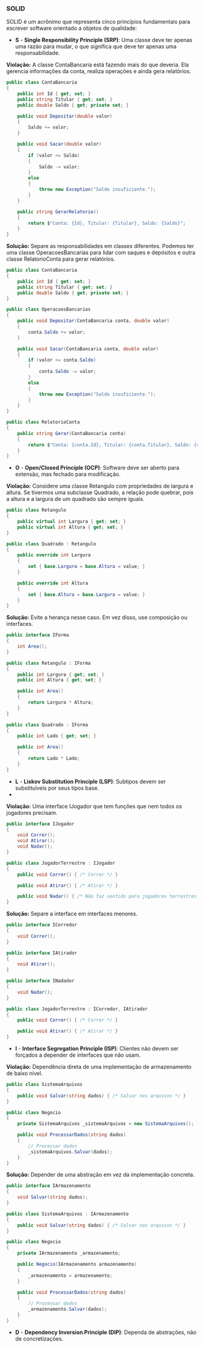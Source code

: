 ### SOLID

SOLID é um acrônimo que representa cinco princípios fundamentais para escrever software orientado a objetos de qualidade:

- **S** - **Single Responsibility Principle (SRP)**: Uma classe deve ter apenas uma razão para mudar, o que significa que deve ter apenas uma responsabilidade.
  
**Violação:**
A classe ContaBancaria está fazendo mais do que deveria. Ela gerencia informações da conta, realiza operações e ainda gera relatórios.

```csharp
public class ContaBancaria
{
    public int Id { get; set; }
    public string Titular { get; set; }
    public double Saldo { get; private set; }

    public void Depositar(double valor)
    {
        Saldo += valor;
    }

    public void Sacar(double valor)
    {
        if (valor <= Saldo)
        {
            Saldo -= valor;
        }
        else
        {
            throw new Exception("Saldo insuficiente.");
        }
    }

    public string GerarRelatorio()
    {
        return $"Conta: {Id}, Titular: {Titular}, Saldo: {Saldo}";
    }
}
```
**Solução:**
Separe as responsabilidades em classes diferentes. Podemos ter uma classe OperacoesBancarias para lidar com saques e depósitos e outra classe RelatorioConta para gerar relatórios.

```csharp
public class ContaBancaria
{
    public int Id { get; set; }
    public string Titular { get; set; }
    public double Saldo { get; private set; }
}

public class OperacoesBancarias
{
    public void Depositar(ContaBancaria conta, double valor)
    {
        conta.Saldo += valor;
    }

    public void Sacar(ContaBancaria conta, double valor)
    {
        if (valor <= conta.Saldo)
        {
            conta.Saldo -= valor;
        }
        else
        {
            throw new Exception("Saldo insuficiente.");
        }
    }
}

public class RelatorioConta
{
    public string Gerar(ContaBancaria conta)
    {
        return $"Conta: {conta.Id}, Titular: {conta.Titular}, Saldo: {conta.Saldo}";
    }
}
```
- **O** - **Open/Closed Principle (OCP)**: Software deve ser aberto para extensão, mas fechado para modificação.

**Violação:**
Considere uma classe Retangulo com propriedades de largura e altura. Se tivermos uma subclasse Quadrado, a relação pode quebrar, pois a altura e a largura de um quadrado são sempre iguais.
```csharp
public class Retangulo
{
    public virtual int Largura { get; set; }
    public virtual int Altura { get; set; }
}

public class Quadrado : Retangulo
{
    public override int Largura
    {
        set { base.Largura = base.Altura = value; }
    }

    public override int Altura
    {
        set { base.Altura = base.Largura = value; }
    }
}
```
**Solução:**
Evite a herança nesse caso. Em vez disso, use composição ou interfaces.
```csharp
public interface IForma
{
    int Area();
}

public class Retangulo : IForma
{
    public int Largura { get; set; }
    public int Altura { get; set; }

    public int Area()
    {
        return Largura * Altura;
    }
}

public class Quadrado : IForma
{
    public int Lado { get; set; }

    public int Area()
    {
        return Lado * Lado;
    }
}
```
- **L** - **Liskov Substitution Principle (LSP)**: Subtipos devem ser substituíveis por seus tipos base.
- 
**Violação:**
Uma interface IJogador que tem funções que nem todos os jogadores precisam.
```csharp
public interface IJogador
{
    void Correr();
    void Atirar();
    void Nadar();
}

public class JogadorTerrestre : IJogador
{
    public void Correr() { /* Correr */ }

    public void Atirar() { /* Atirar */ }

    public void Nadar() { /* Não faz sentido para jogadores terrestres! */ }
}
```
**Solução:**
Separe a interface em interfaces menores.
```csharp
public interface ICorredor
{
    void Correr();
}

public interface IAtirador
{
    void Atirar();
}

public interface INadador
{
    void Nadar();
}

public class JogadorTerrestre : ICorredor, IAtirador
{
    public void Correr() { /* Correr */ }

    public void Atirar() { /* Atirar */ }
}
```
- **I** - **Interface Segregation Principle (ISP)**: Clientes não devem ser forçados a depender de interfaces que não usam.

**Violação:**
Dependência direta de uma implementação de armazenamento de baixo nível.
```csharp
public class SistemaArquivos
{
    public void Salvar(string dados) { /* Salvar nos arquivos */ }
}

public class Negocio
{
    private SistemaArquivos _sistemaArquivos = new SistemaArquivos();

    public void ProcessarDados(string dados)
    {
        // Processar dados
        _sistemaArquivos.Salvar(dados);
    }
}
```
**Solução:**
Depender de uma abstração em vez da implementação concreta.
```csharp
public interface IArmazenamento
{
    void Salvar(string dados);
}

public class SistemaArquivos : IArmazenamento
{
    public void Salvar(string dados) { /* Salvar nos arquivos */ }
}

public class Negocio
{
    private IArmazenamento _armazenamento;

    public Negocio(IArmazenamento armazenamento)
    {
        _armazenamento = armazenamento;
    }

    public void ProcessarDados(string dados)
    {
        // Processar dados
        _armazenamento.Salvar(dados);
    }
}
```
- **D** - **Dependency Inversion Principle (DIP)**: Dependa de abstrações, não de concretizações.

